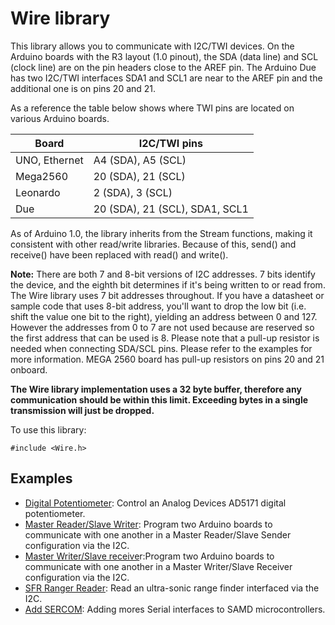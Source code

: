 # Wire library

This library allows you to communicate with I2C/TWI devices. On the Arduino boards with the R3 layout (1.0 pinout), the SDA (data line) and SCL (clock line) are on the pin headers close to the AREF pin. The Arduino Due has two I2C/TWI interfaces SDA1 and SCL1 are near to the AREF pin and the additional one is on pins 20 and 21.

As a reference the table below shows where TWI pins are located on various Arduino boards.

|    Board    |         I2C/TWI pins         |
|-------------|------------------------------|
|UNO, Ethernet|A4 (SDA), A5 (SCL)            |
|Mega2560     |20 (SDA), 21 (SCL)            |
|Leonardo     |2 (SDA), 3 (SCL)              |
|Due          |20 (SDA), 21 (SCL), SDA1, SCL1|

As of Arduino 1.0, the library inherits from the Stream functions, making it consistent with other read/write libraries. Because of this, send() and receive() have been replaced with read() and write().

**Note:** There are both 7 and 8-bit versions of I2C addresses. 7 bits identify the device, and the eighth bit determines if it's being written to or read from. The Wire library uses 7 bit addresses throughout. If you have a datasheet or sample code that uses 8-bit address, you'll want to drop the low bit (i.e. shift the value one bit to the right), yielding an address between 0 and 127. However the addresses from 0 to 7 are not used because are reserved so the first address that can be used is 8. Please note that a pull-up resistor is needed when connecting SDA/SCL pins. Please refer to the examples for more information. MEGA 2560 board has pull-up resistors on pins 20 and 21 onboard. 

**The Wire library implementation uses a 32 byte buffer, therefore any communication should be within this limit. Exceeding bytes in a single transmission will just be dropped.**

To use this library:

```
#include <Wire.h>
```

## Examples

* [Digital Potentiometer](https://www.arduino.cc/en/Tutorial/LibraryExamples/DigitalPotentiometer): Control an Analog Devices AD5171 digital potentiometer.
* [Master Reader/Slave Writer](https://www.arduino.cc/en/Tutorial/LibraryExamples/MasterReader): Program two Arduino boards to communicate with one another in a Master Reader/Slave Sender configuration via the I2C.
* [Master Writer/Slave receive](https://www.arduino.cc/en/Tutorial/LibraryExamples/MasterWriter)r:Program two Arduino boards to communicate with one another in a Master Writer/Slave Receiver configuration via the I2C.
* [SFR Ranger Reader](https://www.arduino.cc/en/Tutorial/LibraryExamples/SFRRangerReader): Read an ultra-sonic range finder interfaced via the I2C.
* [Add SERCOM](https://www.arduino.cc/en/Tutorial/SamdSercom): Adding mores Serial interfaces to SAMD microcontrollers.